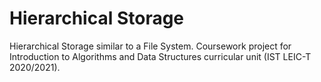 # Hierarchical Storage
Hierarchical Storage similar to a File System. Coursework project for Introduction to Algorithms and Data Structures curricular unit (IST LEIC-T 2020/2021).
